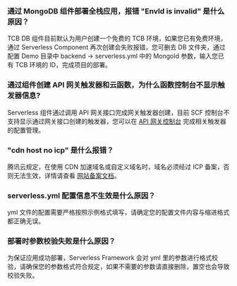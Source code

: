 ### 通过 MongoDB 组件部署全栈应用，报错 "EnvId is invalid" 是什么原因？
TCB DB 组件目前默认为用户创建一个免费的 TCB 环境，如果您已有免费环境，通过 Serverless Component 再次创建会失败报错，您可删去 DB 文件夹，通过配置 Demo 目录中 backend -> serverless.yml 中的 MongoId 参数，输入您已有 TCB 环境的 ID，完成项目的部署。

### 通过组件创建 API 网关触发器和云函数，为什么函数控制台不显示触发器信息?
Serverless 组件通过调用 API 网关接口完成网关触发器创建，目前 SCF 控制台不支持显示通过网关接口创建的触发器，您可以在 [API 网关控制台](https://console.cloud.tencent.com/apigateway/index) 完成相关触发器的配置管理。

### "cdn host no icp" 是什么报错？
腾讯云规定，在使用 CDN 加速域名或自定义域名时，域名必须经过 ICP 备案，否则无法生效，详情请查看 [网站备案文档](https://cloud.tencent.com/document/product/243/37402)。

### serverless.yml 配置信息不生效是什么原因？
yml 文件的配置需要严格按照示例格式填写，请确定您的配置文件内容与缩进格式都正确无误。

### 部署时参数校验失败是什么原因？
为保证应用成功部署，Serverless Framework 会对 yml 里的参数进行格式校验，请确保您的参数格式符合规定，如果不需要的参数请直接删除，置空也会导致校验失败。
